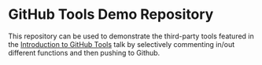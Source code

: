 # GitHub Tools Demo Repository

This repository can be used to demonstrate the third-party tools featured in the
[Introduction to GitHub Tools](https://github.com/tofu-rocketry/gh-tools-demo/blob/master/IntroToGitHubTools.pdf)
talk by selectively commenting in/out different functions and then pushing to
Github.
